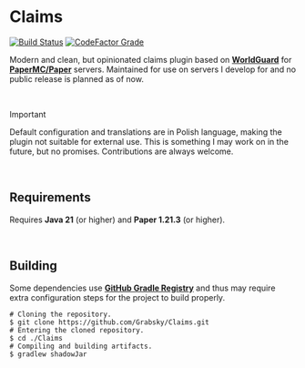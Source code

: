 # Claims
[![Build Status](https://img.shields.io/github/actions/workflow/status/Grabsky/Claims/gradle.yml?style=for-the-badge&logo=github&logoColor=white&label=%20)]()
[![CodeFactor Grade](https://img.shields.io/codefactor/grade/github/Grabsky/Claims/main?style=for-the-badge&logo=codefactor&logoColor=white&label=%20)]()

Modern and clean, but opinionated claims plugin based on **[WorldGuard](https://github.com/EngineHub/WorldGuard)** for **[PaperMC/Paper](https://github.com/PaperMC/Paper)** servers. Maintained for use on servers I develop for and no public release is planned as of now.

<br />

> [!IMPORTANT]
> Default configuration and translations are in Polish language, making the plugin not suitable for external use. This is something I may work on in the future, but no promises. Contributions are always welcome.

<br />

## Requirements
Requires **Java 21** (or higher) and **Paper 1.21.3** (or higher).

<br />

## Building
Some dependencies use **[GitHub Gradle Registry](https://docs.github.com/en/packages/working-with-a-github-packages-registry/working-with-the-gradle-registry)** and thus may require extra configuration steps for the project to build properly.

```shell
# Cloning the repository.
$ git clone https://github.com/Grabsky/Claims.git
# Entering the cloned repository.
$ cd ./Claims
# Compiling and building artifacts.
$ gradlew shadowJar
```